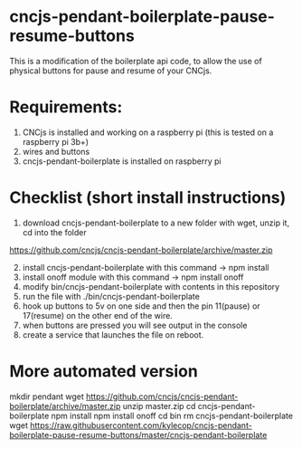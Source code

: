 # cncjs-pendant-boilerplate-pause-resume-buttons
This is a modification of the boilerplate api code, to allow the use of physical buttons for pause and resume of your CNCjs. 


# Requirements:
1. CNCjs is installed and working on a raspberry pi (this is tested on a raspberry pi 3b+)
2. wires and buttons
3. cncjs-pendant-boilerplate is installed on raspberry pi

# Checklist (short install instructions)
1. download cncjs-pendant-boilerplate to a new folder with wget, unzip it, cd into the folder

https://github.com/cncjs/cncjs-pendant-boilerplate/archive/master.zip


2. install cncjs-pendant-boilerplate with this command -> npm install
3. install onoff module with this command -> npm install onoff
4. modify bin/cncjs-pendant-boilerplate with contents in this repository
5. run the file with ./bin/cncjs-pendant-boilerplate
6. hook up buttons to 5v on one side and then the pin 11(pause) or 17(resume) on the other end of the wire.
7. when buttons are pressed you will see output in the console
8. create a service that launches the file on reboot.

# More automated version
mkdir pendant
wget https://github.com/cncjs/cncjs-pendant-boilerplate/archive/master.zip
unzip master.zip
cd cncjs-pendant-boilerplate
npm install
npm install onoff
cd bin
rm cncjs-pendant-boilerplate
wget https://raw.githubusercontent.com/kylecop/cncjs-pendant-boilerplate-pause-resume-buttons/master/cncjs-pendant-boilerplate
